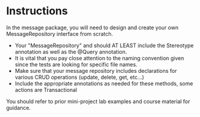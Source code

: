 # Instructions
In the message package, you will need to design and create your own MessageRepository interface from scratch.

- Your "MessageRepository" and should AT LEAST include the Stereotype annotation as well as the @Query annotation.
- It is vital that you pay close attention to the naming convention given since the tests are looking for specific file names.
- Make sure that your message repository includes declarations for various CRUD operations (update, delete, get, etc...)
- Include the appropriate annotations as needed for these methods, some actions are Transactional

You should refer to prior mini-project lab examples and course material for guidance.
